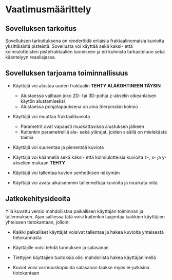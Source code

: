 # Vaatimusmäärittely

## Sovelluksen tarkoitus

Sovelluksen tarkoituksena on renderöidä erilaisia fraktaalinomaisia kuvioita yksittäisistä pisteistä.
Sovellusta voi käyttää sekä kaksi- että kolmiulotteisten pistefraktaalien luomiseen ja
eri kulmista tarkasteluun sekä kääntelyyn reaaliajassa.

## Sovelluksen tarjoama toiminnallisuus

* Käyttäjä voi alustaa uuden fraktaalin **TEHTY ALAKOHTINEEN TÄYSIN**

	* Alustaessa valitaan joko 2D- tai 3D-pohja z-akselin oikeanlaisen käytön alustamiseksi
	* Alustaessa pohjatapauksena on aina Sierpinskin kolmio

* Käyttäjä voi muuttaa fraktaalikuviota

	* Parametrit ovat vapaasti muokattavissa alustuksen jälkeen
	* Kuitenkin parametreillä ala- sekä ylärajat, joiden sisällä on mielekästä toimia

* Käyttäjä voi suurentaa ja pienentää kuviota

* Käyttäjä voi käännellä sekä kaksi- että kolmiulotteisia kuvioita z-, x- ja y-akselien mukaan  **TEHTY**

* Käyttäjä voi tallentaa kuvion senhetkisen näkymän

* Käyttäjä voi avata aikaisemmin tallennettuja kuvioita ja muokata niitä

## Jatkokehitysideoita

Yllä kuvattu versio mahdollistaa paikallisen käyttäjän toiminnan ja tallennuksen.
Ajan salliessa tätä voisi kuitenkin laajentaa kaikkien käyttäjien yhteiseen tietokantaan, jolloin:

* Kaikki paikalliset käyttäjät voisivat tallentaa ja hakea kuvioita yhteisestä tietokannasta

* Käyttäjille voisi tehdä tunnuksen ja salasanan

* Tiettyjen käyttäjien tuotoksia olisi mahdollista hakea käyttäjänimellä

* Kuviot voisi varmuuskopioida salasanan taakse myös ei-julkisina tietokantaan 
